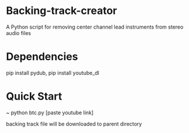 # Backing-track-creator
A Python script for removing center channel lead instruments from stereo audio files

# Dependencies 
pip install pydub, 
pip install youtube_dl

# Quick Start 
~ python btc.py
[paste youtube link]

backing track file will be downloaded to parent directory 
